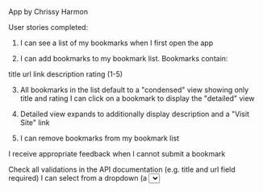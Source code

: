App by Chrissy Harmon

User stories completed:

1. I can see a list of my bookmarks when I first open the app

2. I can add bookmarks to my bookmark list. Bookmarks contain:

title
url link
description
rating (1-5)

3. All bookmarks in the list default to a "condensed" view showing only title and rating
    I can click on a bookmark to display the "detailed" view

4. Detailed view expands to additionally display description and a "Visit Site" link

5. I can remove bookmarks from my bookmark list

I receive appropriate feedback when I cannot submit a bookmark

Check all validations in the API documentation (e.g. title and url field required)
I can select from a dropdown (a <select> element) a "minimum rating" to filter the list by all bookmarks rated at or above the chosen selection
